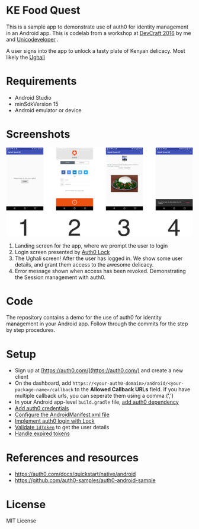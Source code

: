 # KE Food Quest
This is a sample app to demonstrate use of auth0 for identity management in an Android app.
This is codelab from a workshop at [DevCraft 2016](http://dev-craft.co.ke) by me and
[Unicodeveloper](https://github.com/unicodeveloper) .

A user signs into the app to unlock a tasty plate of Kenyan delicacy. Most likely the
[Ughali](https://en.wikipedia.org/wiki/Ugali)

# Requirements
  * Android Studio
  * minSdkVersion 15
  * Android emulator or device

# Screenshots
![alt text](screens.png "App screens")
  1.  Landing screen for the app, where we prompt the user to login
  2.  Login screen presented by [Auth0 Lock](https://github.com/auth0/Lock.Android)
  3.  The Ughali screen! After the user has logged in. We show some user details, and grant them access
  to the awesome delicacy.
  4.  Error message shown when access has been revoked. Demonstrating the Session management with auth0.

# Code
The repository contains a demo for the use of auth0 for identity management in your Android app.
Follow through the commits for the step by step procedures.

# Setup
  * Sign up at [https://auth0.com/](https://auth0.com/) and create a new client
  * On the dashboard, add `https://<your-auth0-domain>/android/<your-package-name>/callback`
  to the **Allowed Callback URLs** field. If you have multiple callback urls, you can seperate them
  using a comma (',')
  * In your Android app-level `build.gradle` file,
  [add auth0 dependency](https://github.com/segunfamisa/auth0-demo-android/commit/bd2d1e4924bacc551652a46080baefab4702c6e6)
  * [Add auth0 credentials](https://github.com/segunfamisa/auth0-demo-android/commit/6bace4a1eac29fcde9c6e2105261b1b9c538f271)
  * [Configure the AndroidManifest.xml file](https://github.com/segunfamisa/auth0-demo-android/commit/b01a173b57ca8bc0be88087e709bc460252d8023)
  * [Implement auth0 login with Lock](https://github.com/segunfamisa/auth0-demo-android/commit/c7be54115b61ef9a5743a446d8f946f00b9f57ba)
  * [Validate `IdToken`](https://github.com/segunfamisa/auth0-demo-android/commit/3c6bb0473cc4e5ef5e2ec00ba0425f94db512f23) to get the user details
  * [Handle expired tokens](https://github.com/segunfamisa/auth0-demo-android/commit/85ade84bcdff351db68518a33ea531050b8e53b6)

# References and resources
  * https://auth0.com/docs/quickstart/native/android
  * https://github.com/auth0-samples/auth0-android-sample

# License
MIT License
